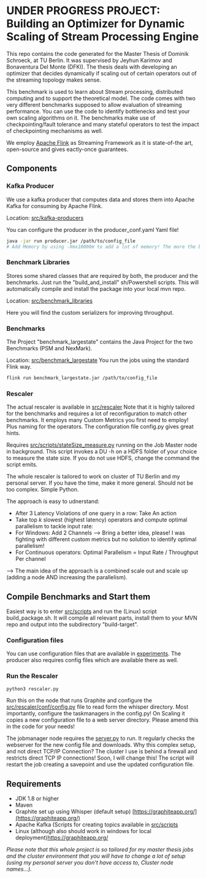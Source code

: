 # UNDER PROGRESS PROJECT: Building an Optimizer for Dynamic Scaling of Stream Processing Engine

This repo contains the code generated for the Master Thesis of Dominik Schroeck, at TU Berlin. It was supervised by Jeyhun Karimov and Bonaventura Del Monte (DFKI).
The thesis deals with developing an optimizer that decides dynamically if scaling out of certain operators out of the streaming topology makes sense.

This benchmark is used to learn about Stream processing, distributed computing and to support the theoretical model. The code comes with two very different benchmarks supposed to allow evaluation
of streaming performance. You can use the code to identify bottlenecks and test your own scaling algorithms on it. The benchmarks make use of checkpointing/fault tolerance and many stateful operators
to test the impact of checkpointing mechanisms as well.

We employ [Apache Flink](https://flink.apache.org) as Streaming Framework as it is state-of-the art, open-source and gives eactly-once guarantees.

## Components

### Kafka Producer
We use a kafka producer that computes data and stores them into Apache Kafka for consuming by Apache Flink.

Location: [src/kafka-producers](https://gitlab.tu-berlin.de/dominikschroeck/master-thesis/tree/master/src/kafka-producers)

You can configure the producer in the producer_conf.yaml Yaml file! 
```bash
java -jar run producer.jar /path/to/config_file
# Add Memory by using -Xmx10000m to add a lot of memory! The more the better. After a while, you will run into trouble otherwise
```

### Benchmark Libraries
Stores some shared classes that are required by both, the producer and the benchmarks. Just run the "build_and_install" sh/Powershell scripts. This will automatically compile and install the package into your local mvn repo.

Location: [src/benchmark_libraries](https://gitlab.tu-berlin.de/dominikschroeck/master-thesis/tree/master/src/benchmark_libraries)

Here you will find the custom serializers for improving throughput.

### Benchmarks
The Project "benchmark_largestate" contains the Java Project for the two Benchmarks (PSM and NexMark).

Location: [src/benchmark_largestate](https://gitlab.tu-berlin.de/dominikschroeck/master-thesis/tree/master/src/benchmark_largestate)
You run the jobs using the standard Flink way. 
```bash
flink run benchmark_largestate.jar /path/to/config_file
```

### Rescaler
The actual rescaler is available in [src/rescaler](https://gitlab.tu-berlin.de/dominikschroeck/master-thesis/tree/master/src/rescaler)
Note that it is highly tailored for the benchmarks and requires a lot of reconfiguration to match other benchmarks. It employs many Custom Metrics you first need to employ! Plus naming for the operators. The configuration file config.py gives great hints.

Requires [src/scripts/stateSize_measure.py](https://gitlab.tu-berlin.de/dominikschroeck/master-thesis/tree/master/src/scripts7stateSize_measure.py) running on the Job Master node in background. This script invokes a DU -h on a HDFS folder of your choice to measure the state size. If you do not use HDFS, change the command the script emits.

The whole rescaler is tailored to work on cluster of TU Berlin and my personal server. If you have the time, make it more general. Should not be too complex. Simple Python.

The approach is easy to udnerstand:
- After 3 Latency Violations of one query in a row: Take An action
- Take top $k$ slowest (highest latency) operators and compute optimal parallelism to tackle input rate:
 - For Windows: Add 2 Channels --> Bring a better idea, please! I was fighting with different custom metrics but no solution to identify optimal parallelism!
 - For Continuous operators: Optimal Parallelism = Input Rate / Throughput Per channel
 
 --> The main idea of the approach is a combined scale out and scale up (adding a node AND increasing the parallelism).

## Compile Benchmarks and Start them
Easiest way is to enter [src/scripts](https://gitlab.tu-berlin.de/dominikschroeck/master-thesis/tree/master/src/scripts) and run the (Linux) script build_package.sh. It will compile all relevant parts, install them to your MVN repo and output into the subdirectory "build-target".

### Configuration files
You can use configuration files that are available in [experiments](https://gitlab.tu-berlin.de/dominikschroeck/master-thesis/tree/master/experiments). The producer also requires config files which are available there as well.

### Run the Rescaler
```bash
python3 rescaler.py
```
Run this on the node that runs Graphite and configure the [src/rescaler/conf/config.py](https://gitlab.tu-berlin.de/dominikschroeck/master-thesis/tree/master/src/rescaler/conf/config.py) file to read form the whisper directory. Most importantly, configure the taskmanagers in the config.py! On Scaling it copies a new configuration file to a web server directory. Please amend this in the code for your needs!

The jobmanager node requires the [server.py](https://gitlab.tu-berlin.de/dominikschroeck/master-thesis/tree/master/src/rescaler/restarter/server.py) to run. It regularly checks the webserver for the new config file and downloads. Why this complex setup, and not direct TCP/IP Connection? The cluster I use is behind a firewall and restricts direct TCP IP connections! Soon, I will change this!
The script will restart the job creating a savepoint and use the updated configuration file.

## Requirements
- JDK 1.8 or higher
- Maven
- Graphite set up using Whisper (default setup) [https://graphiteapp.org/](https://graphiteapp.org/)
- Apache Kafka (Scripts for creating topics available in [src/scripts](https://gitlab.tu-berlin.de/dominikschroeck/master-thesis/tree/master/src/scripts)
- Linux (although also should work in windows for local deployment)https://graphiteapp.org/

*Please note that this whole project is so tailored for my master thesis jobs and the cluster environment that you will have to change a lot of setup (using my personal server you don't have access to, Cluster node names...).*
